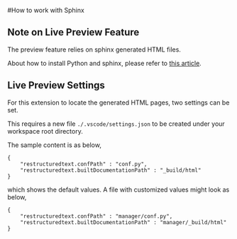 #How to work with Sphinx

## Note on Live Preview Feature
The preview feature relies on sphinx generated HTML files.

About how to install Python and sphinx, please refer to [this article](https://github.com/aspnet/Docs/blob/master/CONTRIBUTING.md).

## Live Preview Settings
For this extension to locate the generated HTML pages, two settings can be set.

This requires a new file `./.vscode/settings.json` to be created under your workspace root directory.

The sample content is as below,
```
{
    "restructuredtext.confPath" : "conf.py",
    "restructuredtext.builtDocumentationPath" : "_build/html"
}
```
which shows the default values. A file with customized values might look as below,
```
{
    "restructuredtext.confPath" : "manager/conf.py",
    "restructuredtext.builtDocumentationPath" : "manager/_build/html"
}
```
